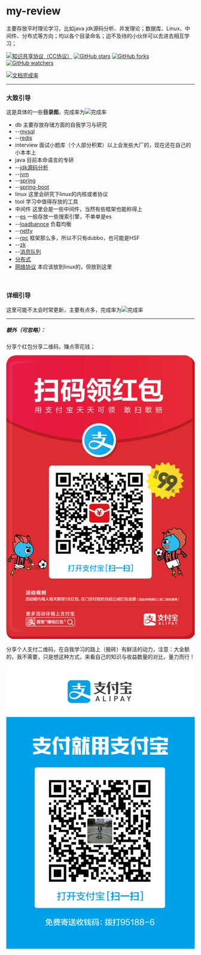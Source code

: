 # my-review

主要存放平时理论学习，比如java jdk源码分析、并发理论；数据库、Linux、中间件、分布式等方向；均以各个目录命名；迫不及待的小伙伴可以去进去相互学习；



[![知识共享协议（CC协议）](https://img.shields.io/badge/License-Creative%20Commons-DC3D24.svg)](https://creativecommons.org/licenses/by-nc-sa/4.0/deed.zh)
[![GitHub stars](https://img.shields.io/github/stars/Zeb-D/my-review.svg?style=flat&label=Star)](https://github.com/Zeb-D/my-review/stargazers)
[![GitHub forks](https://img.shields.io/github/forks/Zeb-D/my-review.svg?style=flat&label=Fork)](https://github.com/Zeb-D/my-review/fork)
[![GitHub watchers](https://img.shields.io/github/watchers/Zeb-D/my-review.svg?style=flat&label=Watch)](https://github.com/Zeb-D/my-review/watchers)

[![文档完成率](http://progressed.io/bar/012)](https://github.com/Zeb-D/my-review)

------

### 大致引导

这是具体的一些**目录图**，完成率为![完成率](http://progressed.io/bar/100)

- db 主要存放存储方面的自我学习与研究
- --[mysql](https://github.com/Zeb-D/my-review/blob/master//db/mysql)
- --[redis](https://github.com/Zeb-D/my-review/blob/master/db/redis)
- interview 面试小题库（个人部分积累）以上会发些大厂的，现在还在自己的小本本上
- java 目前本命语言的专研
- --[jdk源码分析](https://github.com/Zeb-D/my-review/blob/master/java/jdk源码分析)
- --[jvm](https://github.com/Zeb-D/my-review/blob/master/java/jvm)
- --[spring](https://github.com/Zeb-D/my-review/blob/master/java/spring)
- --[spring-boot](https://github.com/Zeb-D/my-review/blob/master/java/spring-boot)
- linux 这里会研究下linux的内核或者协议
- tool 学习中值得存放的工具
- 中间件 这里会是一些中间件，当然有些框架也能称得上
- --[es](https://github.com/Zeb-D/my-review/blob/master/中间件/es) 一般存放一些搜索引擎，不单单是es
- --[loadbannce](https://github.com/Zeb-D/my-review/blob/master/中间件/loadbannce) 负载均衡
- --[netty](https://github.com/Zeb-D/my-review/blob/master/中间件/netty)
- --[rpc](https://github.com/Zeb-D/my-review/blob/master/中间件/rpc) 框架那么多，所以不只有dubbo，也可能是HSF
- --[zk](https://github.com/Zeb-D/my-review/blob/master/中间件/zk)
- --[消息队列](https://github.com/Zeb-D/my-review/blob/master/中间件/消息队列)
- [分布式](https://github.com/Zeb-D/my-review/blob/master/分布式)
- [网络协议](https://github.com/Zeb-D/my-review/blob/master/网络协议) 本应该放到linux的，但放到这里

<br>

### 详细引导

这里可能不太会时常更新，主要有点多，完成率为![完成率](http://progressed.io/bar/001)









------



##### 额外（**可忽略**）：

分享个红包分享二维码，赚点零花钱；

![hb](./image/hb.png)

分享个人支付二维码，在自我学习的路上（搬砖）有鲜活的动力，注意：大金额的，我不需要，只是想这种方式，来看自己的知识与收益数量的对比，量力而行！

![hb](./image/myalipayQR.png)
